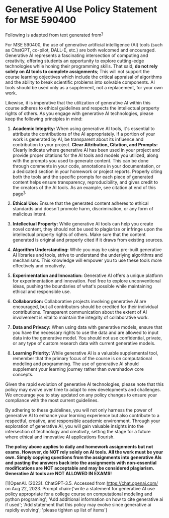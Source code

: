 # Generative AI Use Policy Statement for MSE 590400

Following is adapted from text generated from<sup>[1](#footnote1)

For MSE 590400, the use of generative artificial intelligence (AI) tools (such as ChatGPT, co-pilot, DALL-E, etc.) are both welcomed and encouraged. Generative AI represents a fascinating intersection of computing and creativity, offering students an opportunity to explore cutting-edge technologies while honing their programming skills.  That said, **do not rely solely on AI tools to complete assignments**;  This will not support the course learning objectives which include the critical appraisal of algorithms and the ability to break scientific problems into solvable components.  AI tools should be used only as a supplement, not a replacement, for your own work. 

Likewise, it is imperative that the utilization of generative AI within this course adheres to ethical guidelines and respects the intellectual property rights of others. As you engage with generative AI technologies, please keep the following principles in mind:

1. **Academic Integrity:** When using generative AI tools, it's essential to attribute the contributions of the AI appropriately. If a portion of your work is generated by AI, be transparent about its influence and contribution to your project. **Clear Attribution, Citation, and Prompts:** Clearly indicate where generative AI has been used in your project and provide proper citations for the AI tools and models you utilized, along with the prompts you used to generate content. This can be done through comments in your code, annotations in your documentation, or a dedicated section in your homework or project reports. Properly citing both the tools and the specific prompts for each piece of generated content helps ensure transparency, reproducibility, and gives credit to the creators of the AI tools.  As an example, see citation at end of this page<sup>[1](#footnote1).

2. **Ethical Use:** Ensure that the generated content adheres to ethical standards and doesn't promote harm, discrimination, or any form of malicious intent. 

3. **Intellectual Property:** While generative AI tools can help you create novel content, they should not be used to plagiarize or infringe upon the intellectual property rights of others. Make sure that the content generated is original and properly cited if it draws from existing sources.

4. **Algorithm Understanding:** While you may be using pre-built generative AI libraries and tools, strive to understand the underlying algorithms and mechanisms. This knowledge will empower you to use these tools more effectively and creatively.

5. **Experimentation and Innovation:** Generative AI offers a unique platform for experimentation and innovation. Feel free to explore unconventional ideas, pushing the boundaries of what's possible while maintaining ethical and responsible use.

6. **Collaboration:** Collaborative projects involving generative AI are encouraged, but all contributors should be credited for their individual contributions. Transparent communication about the extent of AI involvement is vital to maintain the integrity of collaborative work.

7. **Data and Privacy:** When using data with generative models, ensure that you have the necessary rights to use the data and are allowed to input data into the generative model. You should not use confidential, private, or any type of custom research data with current generative models.

8. **Learning Priority:** While generative AI is a valuable supplemental tool, remember that the primary focus of the course is on computational modeling and programming. The use of generative AI should supplement your learning journey rather than overshadow core concepts. 

Given the rapid evolution of generative AI technologies, please note that this policy may evolve over time to adapt to new developments and challenges. We encourage you to stay updated on any policy changes to ensure your compliance with the most current guidelines.

By adhering to these guidelines, you will not only harness the power of generative AI to enhance your learning experience but also contribute to a respectful, creative, and responsible academic environment. Through your exploration of generative AI, you will gain valuable insights into the intersection of technology and creativity, setting the stage for a future where ethical and innovative AI applications flourish.

**The policy above applies to daily and homework assignments but not exams. However, do NOT rely solely on AI tools. All the work must be your own. Simply copying questions from the assignments into generative AIs and pasting the answers back into the assignments with non-essential modifications are NOT acceptable and may be considered plagiarism. Generative AI tools are NOT ALLOWED IN EXAMS!**

<a name="footnote1">[1]</a>OpenAI. (2023). ChatGPT-3.5. Accessed from https://chat.openai.com/ on Aug 22, 2023.  Prompt chain:{'write a statement for generative AI use policy appropriate for a college course on computational modeling and python programing'; 'Add additional information on how to cite generative ai if used'; 'Add statement that this policy may evolve since generative ai rapidly evolving'; 'please tighten up list of items'}
